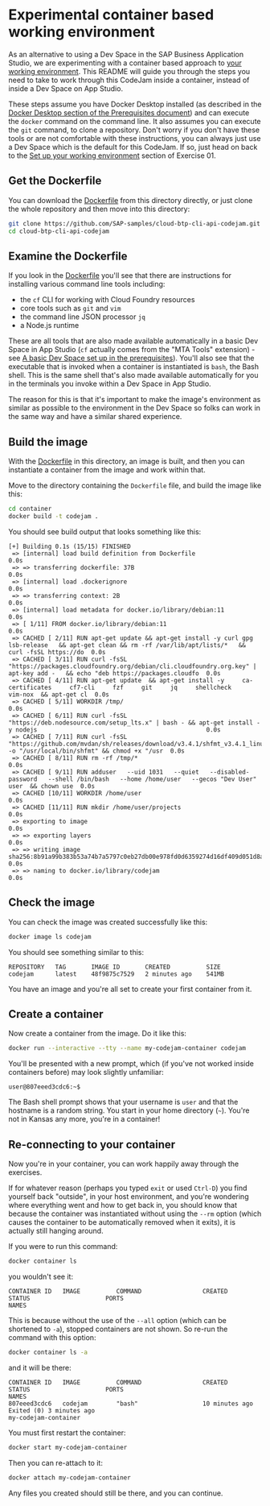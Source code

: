 # Experimental container based working environment

As an alternative to using a Dev Space in the SAP Business Application Studio, we are experimenting with a container based approach to [your working environment](../exercises/01-installing/README.md#set-up-your-working-environment). This README will guide you through the steps you need to take to work through this CodeJam inside a container, instead of inside a Dev Space on App Studio.

These steps assume you have Docker Desktop installed (as described in the [Docker Desktop section of the Prerequisites document](../prerequisites.md#docker-desktop-optional)) and can execute the `docker` command on the command line. It also assumes you can execute the `git` command, to clone a repository. Don't worry if you don't have these tools or are not comfortable with these instructions, you can always just use a Dev Space which is the default for this CodeJam. If so, just head on back to the [Set up your working environment](../exercises/01-installing#set-up-your-working-environment) section of Exercise 01.

## Get the Dockerfile

You can download the [Dockerfile](Dockerfile) from this directory directly, or just clone the whole repository and then move into this directory:

```bash
git clone https://github.com/SAP-samples/cloud-btp-cli-api-codejam.git
cd cloud-btp-cli-api-codejam
```

## Examine the Dockerfile

If you look in the [Dockerfile](Dockerfile) you'll see that there are instructions for installing various command line tools including:

* the `cf` CLI for working with Cloud Foundry resources
* core tools such as `git` and `vim`
* the command line JSON processor `jq`
* a Node.js runtime

These are all tools that are also made available automatically in a basic Dev Space in App Studio (`cf` actually comes from the "MTA Tools" extension) - see [A basic Dev Space set up in the prerequisites](../prerequisites.md#a-basic-dev-space-set-up)). You'll also see that the executable that is invoked when a container is instantiated is `bash`, the Bash shell. This is the same shell that's also made available automatically for you in the terminals you invoke within a Dev Space in App Studio.

The reason for this is that it's important to make the image's environment as similar as possible to the environment in the Dev Space so folks can work in the same way and have a similar shared experience.

## Build the image

With the [Dockerfile](Dockerfile) in this directory, an image is built, and then you can instantiate a container from the image and work within that.

Move to the directory containing the `Dockerfile` file, and build the image like this:

```bash
cd container
docker build -t codejam .
```

You should see build output that looks something like this:

```text
[+] Building 0.1s (15/15) FINISHED
 => [internal] load build definition from Dockerfile                                                                                                           0.0s
 => => transferring dockerfile: 37B                                                                                                                            0.0s
 => [internal] load .dockerignore                                                                                                                              0.0s
 => => transferring context: 2B                                                                                                                                0.0s
 => [internal] load metadata for docker.io/library/debian:11                                                                                                   0.0s
 => [ 1/11] FROM docker.io/library/debian:11                                                                                                                   0.0s
 => CACHED [ 2/11] RUN apt-get update && apt-get install -y curl gpg lsb-release   && apt-get clean && rm -rf /var/lib/apt/lists/*   && curl -fsSL https://do  0.0s
 => CACHED [ 3/11] RUN curl -fsSL "https://packages.cloudfoundry.org/debian/cli.cloudfoundry.org.key" | apt-key add -   && echo "deb https://packages.cloudfo  0.0s
 => CACHED [ 4/11] RUN apt-get update  && apt-get install -y     ca-certificates     cf7-cli     fzf     git     jq     shellcheck     vim-nox  && apt-get cl  0.0s
 => CACHED [ 5/11] WORKDIR /tmp/                                                                                                                               0.0s
 => CACHED [ 6/11] RUN curl -fsSL "https://deb.nodesource.com/setup_lts.x" | bash - && apt-get install -y nodejs                                               0.0s
 => CACHED [ 7/11] RUN curl -fsSL "https://github.com/mvdan/sh/releases/download/v3.4.1/shfmt_v3.4.1_linux_amd64" -o "/usr/local/bin/shfmt" && chmod +x "/usr  0.0s
 => CACHED [ 8/11] RUN rm -rf /tmp/*                                                                                                                           0.0s
 => CACHED [ 9/11] RUN adduser   --uid 1031   --quiet   --disabled-password   --shell /bin/bash   --home /home/user   --gecos "Dev User"   user  && chown use  0.0s
 => CACHED [10/11] WORKDIR /home/user                                                                                                                          0.0s
 => CACHED [11/11] RUN mkdir /home/user/projects                                                                                                               0.0s
 => exporting to image                                                                                                                                         0.0s
 => => exporting layers                                                                                                                                        0.0s
 => => writing image sha256:8b91a99b383b53a74b7a5797c0eb27db00e978fd0d6359274d16df409d051d8a                                                                   0.0s
 => => naming to docker.io/library/codejam                                                                                                                     0.0s
```

## Check the image

You can check the image was created successfully like this:

```bash
docker image ls codejam
```

You should see something similar to this:

```text
REPOSITORY   TAG       IMAGE ID       CREATED          SIZE
codejam      latest    48f9875c7529   2 minutes ago    541MB
```

You have an image and you're all set to create your first container from it.

## Create a container

Now create a container from the image. Do it like this:

```bash
docker run --interactive --tty --name my-codejam-container codejam
```

You'll be presented with a new prompt, which (if you've not worked inside containers before) may look slightly unfamiliar:

```text
user@807eeed3cdc6:~$
```

The Bash shell prompt shows that your username is `user` and that the hostname is a random string. You start in your home directory (`~`). You're not in Kansas any more, you're in a container!

## Re-connecting to your container

Now you're in your container, you can work happily away through the exercises.

If for whatever reason (perhaps you typed `exit` or used `Ctrl-D`) you find yourself back "outside", in your host environment, and you're wondering where everything went and how to get back in, you should know that because the container was instantiated without using the `--rm` option (which causes the container to be automatically removed when it exits), it is actually still hanging around.

If you were to run this command:

```bash
docker container ls
```

you wouldn't see it:

```text
CONTAINER ID   IMAGE          COMMAND                 CREATED          STATUS                     PORTS                                            NAMES
```

This is because without the use of the `--all` option (which can be shortened to `-a`), stopped containers are not shown. So re-run the command with this option:

```bash
docker container ls -a
```

and it will be there:

```text
CONTAINER ID   IMAGE          COMMAND                 CREATED          STATUS                     PORTS                                            NAMES
807eeed3cdc6   codejam        "bash"                  10 minutes ago   Exited (0) 3 minutes ago                                                    my-codejam-container
```

You must first restart the container:

```bash
docker start my-codejam-container
```

Then you can re-attach to it:

```bash
docker attach my-codejam-container
```

Any files you created should still be there, and you can continue.

